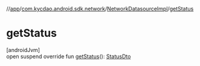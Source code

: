 //[app](../../../index.md)/[com.kycdao.android.sdk.network](../index.md)/[NetworkDatasourceImpl](index.md)/[getStatus](get-status.md)

# getStatus

[androidJvm]\
open suspend override fun [getStatus](get-status.md)(): [StatusDto](../../com.kycdao.android.sdk.dto/-status-dto/index.md)
